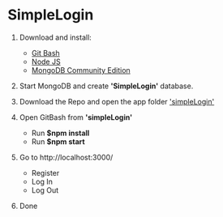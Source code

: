 # SimpleLogin

1. Download and install:
    * [Git Bash](https://git-scm.com/downloads)
    * [Node JS](https://nodejs.org/en/)
    * [MongoDB Community Edition](https://www.mongodb.com/download-center#community)

2. Start MongoDB and create **'SimpleLogin'** database.
 
3. Download the Repo and open the app folder ['simpleLogin'](https://github.com/2229639d/SimpleLogin/tree/master/simpleLogin)
 
4. Open GitBash from **'simpleLogin'**
    - Run **$npm install**
    - Run **$npm start**
  
5. Go to http://localhost:3000/
    - Register
    - Log In
    - Log Out

6. Done
 
 
